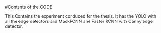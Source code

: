 #Contents of the CODE

This Contains the experiment conduced for the thesis. It has the YOLO with all the edge detectors and MaskRCNN and Faster RCNN with Canny edge detector. 
